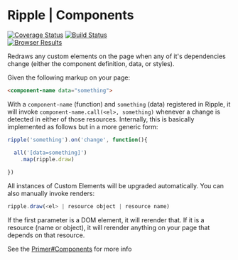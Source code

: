 # Ripple | Components
[![Coverage Status](https://coveralls.io/repos/rijs/components/badge.svg?branch=master&service=github)](https://coveralls.io/github/rijs/components?branch=master)
[![Build Status](https://travis-ci.org/rijs/components.svg)](https://travis-ci.org/rijs/components)
<br>[![Browser Results](https://saucelabs.com/browser-matrix/rijs-components.svg)](https://saucelabs.com/u/rijs-components)

Redraws any custom elements on the page when any of it's dependencies change (either the component definition, data, or styles).

Given the following markup on your page:

```html
<component-name data="something">
```

With a `component-name` (function) and `something` (data) registered in Ripple, it will invoke `component-name.call(<el>, something)` whenever a change is detected in either of those resources. Internally, this is basically implemented as follows but in a more generic form:

```js
ripple('something').on('change', function(){

  all('[data=something]')
    .map(ripple.draw)
    
})
```

All instances of Custom Elements will be upgraded automatically. You can also manually invoke renders:

```js
ripple.draw(<el> | resource object | resource name)
```

If the first parameter is a DOM element, it will rerender that. If it is a resource (name or object), it will rerender anything on your page that depends on that resource. 

See the [Primer#Components](https://github.com/rijs/docs/blob/master/primer.md#3-components) for more info